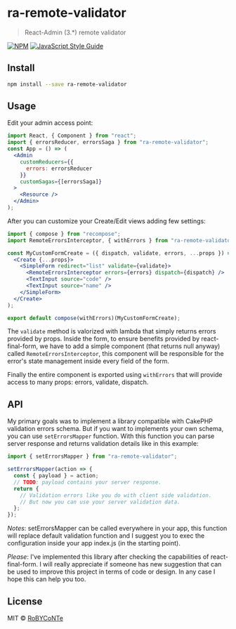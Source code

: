 # ra-remote-validator

> React-Admin (3.\*) remote validator

[![NPM](https://img.shields.io/npm/v/ra-remote-validator.svg)](https://www.npmjs.com/package/ra-remote-validator) [![JavaScript Style Guide](https://img.shields.io/badge/code_style-standard-brightgreen.svg)](https://standardjs.com)

## Install

```bash
npm install --save ra-remote-validator
```

## Usage

Edit your admin access point:

```jsx
import React, { Component } from "react";
import { errorsReducer, errorsSaga } from "ra-remote-validator";
const App = () => (
  <Admin
    customReducers={{
      errors: errorsReducer
    }}
    customSagas={[errorsSaga]}
  >
    <Resource />
  </Admin>
);
```

After you can customize your Create/Edit views adding few settings:

```jsx
import { compose } from "recompose";
import RemoteErrorsInterceptor, { withErrors } from "ra-remote-validator";

const MyCustomFormCreate = ({ dispatch, validate, errors, ...props }) => (
  <Create {...props}>
    <SimpleForm redirect="list" validate={validate}>
      <RemoteErrorsInterceptor errors={errors} dispatch={dispatch} />
      <TextInput source="code" />
      <TextInput source="name" />
    </SimpleForm>
  </Create>
);

export default compose(withErrors)(MyCustomFormCreate);
```

The `validate` method is valorized with lambda that simply returns errors provided by props.
Inside the form, to ensure benefits provided by react-final-form, we have to add
a simple component (that returns null anyway) called `RemoteErrorsInterceptor`, this
component will be responsible for the error's state management inside every field of the form.

Finally the entire component is exported using `withErrors` that will provide access to
many props: errors, validate, dispatch.

## API

My primary goals was to implement a library compatible with CakePHP validation errors schema.
But if you want to implements your own schema, you can use `setErrorsMapper` function.
With this function you can parse server response and returns validation details like
in this example:

```jsx
import { setErrorsMapper } from "ra-remote-validator";

setErrorsMapper(action => {
  const { payload } = action;
  // TODO: payload contains your server response.
  return {
    // Validation errors like you do with client side validation.
    // But now you can use your server validation data.
  };
});
```

_Notes_: setErrorsMapper can be called everywhere in your app, this function will replace
default validation function and I suggest you to exec the configuration inside your
app index.js (in the starting point).

_Please_: I've implemented this library after checking the capabilities of react-final-form.
I will really appreciate if someone has new suggestion that can be used to improve this project in
terms of code or design. In any case I hope this can help you too.

## License

MIT © [RoBYCoNTe](https://github.com/RoBYCoNTe)
